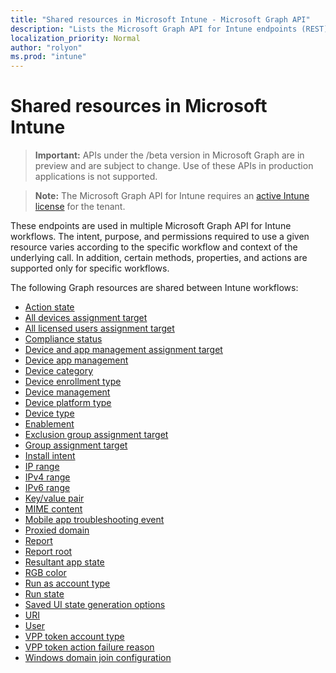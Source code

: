 ```yaml
---
title: "Shared resources in Microsoft Intune - Microsoft Graph API"
description: "Lists the Microsoft Graph API for Intune endpoints (REST) that support multiple workflows for a tenant organization."
localization_priority: Normal
author: "rolyon"
ms.prod: "intune"
---
```


# Shared resources in Microsoft Intune

> **Important:** APIs under the /beta version in Microsoft Graph are in preview and are subject to change. Use of these APIs in production applications is not supported.

> **Note:** The Microsoft Graph API for Intune requires an [active Intune license](https://go.microsoft.com/fwlink/?linkid=839381) for the tenant.

These endpoints are used in multiple Microsoft Graph API for Intune workflows.  The intent, purpose, and permissions required to use a given resource varies according to the specific workflow and context of the underlying call.  In addition, certain methods, properties, and actions are supported only for specific workflows.

The following Graph resources are shared between Intune workflows:

- [Action state](intune-shared-actionstate.md)
- [All devices assignment target](intune-shared-alldevicesassignmenttarget.md)
- [All licensed users assignment target](intune-shared-alllicensedusersassignmenttarget.md)
- [Compliance status](intune-shared-compliancestatus.md)
- [Device and app management assignment target](intune-shared-deviceandappmanagementassignmenttarget.md)
- [Device app management](intune-shared-deviceappmanagement.md)
- [Device category](intune-shared-devicecategory.md)
- [Device enrollment type](intune-shared-deviceenrollmenttype.md)
- [Device management](intune-shared-devicemanagement.md)
- [Device platform type](intune-shared-deviceplatformtype.md)
- [Device type](intune-shared-devicetype.md)
- [Enablement](intune-shared-enablement.md)
- [Exclusion group assignment target](intune-shared-exclusiongroupassignmenttarget.md)
- [Group assignment target](intune-shared-groupassignmenttarget.md)
- [Install intent](intune-shared-installintent.md)
- [IP range](intune-shared-iprange.md)
- [IPv4 range](intune-shared-ipv4range.md)
- [IPv6 range](intune-shared-ipv6range.md)
- [Key/value pair](intune-shared-keyvaluepair.md)
- [MIME content](intune-shared-mimecontent.md)
- [Mobile app troubleshooting event](intune-shared-mobileapptroubleshootingevent.md)
- [Proxied domain](intune-shared-proxieddomain.md)
- [Report](intune-shared-report.md)
- [Report root](intune-shared-reportroot.md)
- [Resultant app state](intune-shared-resultantappstate.md)
- [RGB color](intune-shared-rgbcolor.md)
- [Run as account type](intune-shared-runasaccounttype.md)
- [Run state](intune-shared-runstate.md)
- [Saved UI state generation options](intune-shared-saveduistategenerationoptions.md)
- [URI](intune-shared-uri.md)
- [User](intune-shared-user.md)
- [VPP token account type](intune-shared-vpptokenaccounttype.md)
- [VPP token action failure reason](intune-shared-vpptokenactionfailurereason.md)
- [Windows domain join configuration](intune-shared-windowsdomainjoinconfiguration.md)
